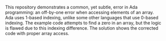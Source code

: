 This repository demonstrates a common, yet subtle, error in Ada programming: an off-by-one error when accessing elements of an array. Ada uses 1-based indexing, unlike some other languages that use 0-based indexing. The example code attempts to find a zero in an array, but the logic is flawed due to this indexing difference. The solution shows the corrected code with proper array access.